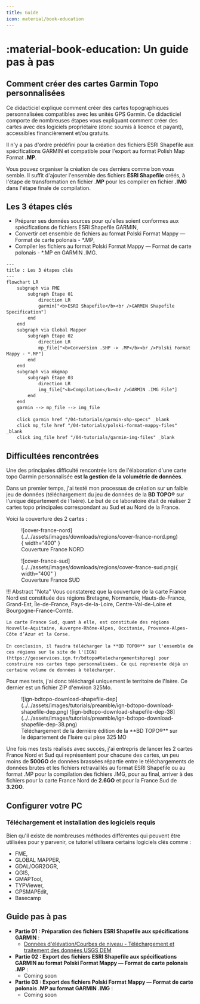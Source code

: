 ```yaml
---
title: Guide
icon: material/book-education
---
```


# **:material-book-education: Un guide pas à pas**


## **Comment créer des cartes Garmin Topo personnalisées**

Ce didacticiel explique comment créer des cartes topographiques personnalisées compatibles avec les unités GPS Garmin. Ce didacticiel comporte de nombreuses étapes vous expliquant comment créer des cartes avec des logiciels propriétaire (donc soumis à licence et payant), accessibles financièrement et/ou gratuits.

Il n'y a pas d'ordre prédéfini pour la création des fichiers ESRI Shapefile aux spécifications GARMIN et compatible pour l'export au format Polish Map Format **.MP**. 

Vous pouvez organiser la création de ces derniers comme bon vous semble. Il suffit d'ajouter l'ensemble des fichiers **ESRI Shapefile** créés, à l'étape de transformation en fichier **.MP**  pour les compiler en fichier **.IMG** dans l'étape finale de compilation.


## **Les 3 étapes clés**

- Préparer ses données sources pour qu'elles soient conformes aux spécifications de fichiers ESRI Shapefile GARMIN,
- Convertir cet ensemble de fichiers au format Polski Format Mappy — Format de carte polonais - *.MP,
- Compiler les fichiers au format Polski Format Mappy — Format de carte polonais - *.MP en GARMIN .IMG.


```mermaid
---
title : Les 3 étapes clés
---
flowchart LR
    subgraph via FME
        subgraph Étape 01
            direction LR
            garmin["<b>ESRI Shapefile</b><br />GARMIN Shapefile Specification"]
        end
    end
    subgraph via Global Mapper
        subgraph Étape 02
            direction LR
            mp_file["<b>Conversion .SHP -> .MP</b><br />Polski Format Mappy - *.MP"]
        end
    end
    subgraph via mkgmap
        subgraph Étape 03
            direction LR
            img_file["<b>Compilation</b><br />GARMIN .IMG File"]
        end
    end
    garmin --> mp_file --> img_file

    click garmin href "/04-tutorials/garmin-shp-specs" _blank
    click mp_file href "/04-tutorials/polski-format-mappy-files" _blank
    click img_file href "/04-tutorials/garmin-img-files" _blank
```


## **Difficultées rencontrées**

Une des principales difficulté rencontrée lors de l'élaboration d'une carte topo Garmin personnalisée **est la gestion de la volumétrie de données**.

Dans un premier temps, j'ai testé mon processus de création sur un faible jeu de données (téléchargement du jeu de données de la **BD TOPO®** sur l'unique département de l'Isère). Le but de ce laboratoire était de réaliser 2 cartes topo principales correspondant au Sud et au Nord de la France.

Voici la couverture des 2 cartes :
<figure markdown>
  ![cover-france-nord](../../assets/images/downloads/regions/cover-france-nord.png){ width="400" }
  <figcaption>Couverture France NORD</figcaption>
</figure>
<figure markdown>
  ![cover-france-sud](../../assets/images/downloads/regions/cover-france-sud.png){ width="400" }
  <figcaption>Couverture France SUD</figcaption>
</figure>

!!! Abstract "Nota"
    Vous constaterez que la couverture de la carte France Nord est constituée des régions Bretagne, Normandie, Hauts-de-France, Grand-Est, Île-de-France, Pays-de-la-Loire, Centre-Val-de-Loire et Bourgogne-France-Comté.

    La carte France Sud, quant à elle, est constituée des régions Nouvelle-Aquitaine, Auvergne-Rhône-Alpes, Occitanie, Provence-Alpes-Côte d’Azur et la Corse.

    En conclusion, il faudra télécharger la **BD TOPO®** sur l'ensemble de ces régions sur le site de l'[IGN](https://geoservices.ign.fr/bdtopo#telechargementshpreg) pour construire nos cartes topo personnalisées. Ce qui représente déjà un certaine volume de données à télécharger.

Pour mes tests, j'ai donc téléchargé uniquement le territoire de l'Isère. Ce dernier est un fichier ZIP d'environ 325Mo.
<figure markdown>
  ![ign-bdtopo-download-shapefile-dep](../../assets/images/tutorials/preamble/ign-bdtopo-download-shapefile-dep.png)
  ![ign-bdtopo-download-shapefile-dep-38](../../assets/images/tutorials/preamble/ign-bdtopo-download-shapefile-dep-38.png)
  <figcaption>Téléchargement de la dernière édition de la **BD TOPO®** sur le département de l'Isère qui pèse 325 MO</figcaption>
</figure>

Une fois mes tests réalisés avec succès, j'ai entrepris de lancer les 2 cartes France Nord et Sud qui représentent pour chacune des cartes, un peu moins de **500GO** de données brassées répartie entre le téléchargements de données brutes et les fichiers retravaillés au format ESRI Shapefile ou au format .MP pour la compilation des fichiers .IMG, pour au final, arriver à des fichiers pour la carte France Nord de **2.6GO** et pour la France Sud de **3.2GO**.

## Configurer votre PC

### Téléchargement et installation des logiciels requis

Bien qu'il existe de nombreuses méthodes différentes qui peuvent être utilisées pour y parvenir, ce tutoriel utilisera certains logiciels clés comme :

- FME,
- GLOBAL MAPPER,
- GDAL/OGR2OGR,
- QGIS,
- GMAPTool,
- TYPViewer,
- GPSMAPEdit,
- Basecamp


## **Guide pas à pas**

- **Partie 01 : Préparation des fichiers ESRI Shapefile aux spécifications GARMIN** :
    - [Données d'élévation/Courbes de niveau - Téléchargement et traitement des données USGS DEM](/04-tutorials/garmin-shp-specs/contours/)
- **Partie 02 : Export des fichiers ESRI Shapefile aux spécifications GARMIN au format Polski Format Mappy — Format de carte polonais .MP** :
    - Coming soon
- **Partie 03 : Export des fichiers Polski Format Mappy — Format de carte polonais .MP au format GARMIN .IMG** :
    - Coming soon
